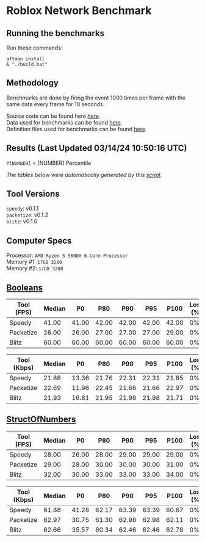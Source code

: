 # Roblox Network Benchmark 

## Running the benchmarks
Run these commands:
```
aftman install
& "./build.bat"
```

## Methodology
Benchmarks are done by firing the event 1000 times per frame with the same data every frame for 10 seconds. 

Source code can be found here [here](https://github.com/robloxjw02-dev/roblox-network-benchmark/blob/main/src).  
Data used for benchmarks can be found [here](https://github.com/robloxjw02-dev/roblox-network-benchmark/blob/main/src/shared/benches).   
Definition files used for benchmarks can be found [here](https://github.com/robloxjw02-dev/roblox-network-benchmark/blob/main/definitions).  
## Results (Last Updated 03/14/24 10:50:16 UTC)
`P[NUMBER]` = [NUMBER] Percentile

*The tables below were automatically generated by this [script](https://github.com/robloxjw02-dev/roblox-network-benchmark/blob/main/generate.luau).*

## Tool Versions
`speedy`: v0.1.1  
`packetize`: v0.1.2  
`blitz`: v0.1.0  
## Computer Specs
Processor: `AMD Ryzen 5 5600X 6-Core Processor `  
Memory #1: `17GB 3200`  
Memory #2: `17GB 3200`  
## [Booleans](https://github.com/robloxjw02-dev/roblox-network-benchmark/blob/main/src/shared/benches/Booleans.luau)
|Tool (FPS)|Median|P0|P80|P90|P95|P100|Loss (%)|
|---|---|---|---|---|---|---|---|
|Speedy|41.00|41.00|42.00|42.00|42.00|42.00|0%|
|Packetize|26.00|26.00|27.00|27.00|27.00|29.00|0%|
|Blitz|60.00|60.00|60.00|60.00|60.00|60.00|0%|

|Tool (Kbps)|Median|P0|P80|P90|P95|P100|Loss (%)|
|---|---|---|---|---|---|---|---|
|Speedy|21.86|13.36|21.76|22.31|22.31|21.85|0%|
|Packetize|22.69|11.96|22.45|21.66|21.66|22.97|0%|
|Blitz|21.93|16.81|21.95|21.98|21.98|21.71|0%|
## [StructOfNumbers](https://github.com/robloxjw02-dev/roblox-network-benchmark/blob/main/src/shared/benches/StructOfNumbers.luau)
|Tool (FPS)|Median|P0|P80|P90|P95|P100|Loss (%)|
|---|---|---|---|---|---|---|---|
|Speedy|28.00|26.00|28.00|29.00|29.00|29.00|0%|
|Packetize|29.00|28.00|30.00|30.00|30.00|31.00|0%|
|Blitz|32.00|30.00|33.00|33.00|33.00|34.00|0%|

|Tool (Kbps)|Median|P0|P80|P90|P95|P100|Loss (%)|
|---|---|---|---|---|---|---|---|
|Speedy|61.88|41.28|62.17|63.39|63.39|60.67|0%|
|Packetize|62.97|30.75|61.30|62.98|62.98|62.11|0%|
|Blitz|62.66|35.57|60.34|62.46|62.46|62.78|0%|